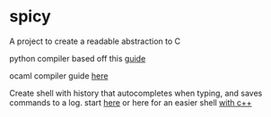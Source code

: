 # spicy
A project to create a readable abstraction to C

python compiler based off this [guide](https://medium.com/@marcelogdeandrade/writing-your-own-programming-language-and-compiler-with-python-a468970ae6df)

ocaml compiler guide [here](https://mukulrathi.com/create-your-own-programming-language/intro-to-compiler/)


Create shell with history that autocompletes when typing, and saves commands to a log. start [here](https://medium.com/@winfrednginakilonzo/guide-to-code-a-simple-shell-in-c-bd4a3a4c41cd) or here for an easier shell [with c++](https://gamedevacademy.org/c-shell-tutorial-complete-guide/)